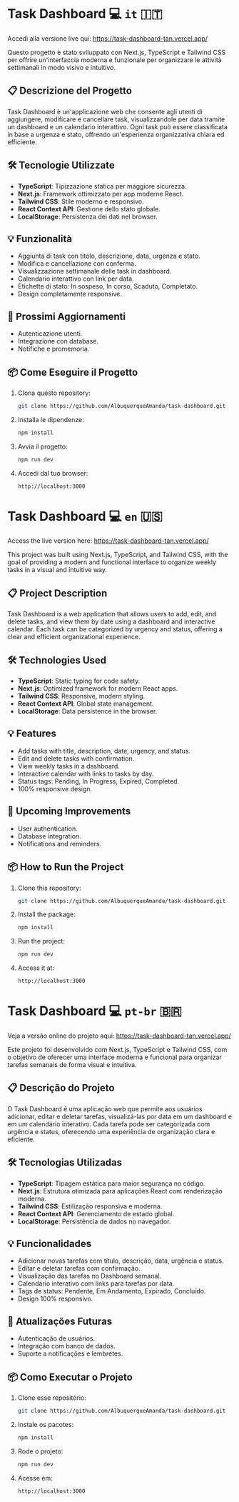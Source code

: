# Task Dashboard 💻 `it` 🇮🇹

Accedi alla versione live qui: https://task-dashboard-tan.vercel.app/

Questo progetto è stato sviluppato con Next.js, TypeScript e Tailwind CSS per offrire un'interfaccia moderna e funzionale per organizzare le attività settimanali in modo visivo e intuitivo.

## 📋 Descrizione del Progetto

Task Dashboard è un'applicazione web che consente agli utenti di aggiungere, modificare e cancellare task, visualizzandole per data tramite un dashboard e un calendario interattivo. Ogni task può essere classificata in base a urgenza e stato, offrendo un'esperienza organizzativa chiara ed efficiente.

## 🛠️ Tecnologie Utilizzate

- **TypeScript**: Tipizzazione statica per maggiore sicurezza.
- **Next.js**: Framework ottimizzato per app moderne React.
- **Tailwind CSS**: Stile moderno e responsivo.
- **React Context API**: Gestione dello stato globale.
- **LocalStorage**: Persistenza dei dati nel browser.

## 💡 Funzionalità

- Aggiunta di task con titolo, descrizione, data, urgenza e stato.
- Modifica e cancellazione con conferma.
- Visualizzazione settimanale delle task in dashboard.
- Calendario interattivo con link per data.
- Etichette di stato: In sospeso, In corso, Scaduto, Completato.
- Design completamente responsive.

## 🚧 Prossimi Aggiornamenti

- Autenticazione utenti.
- Integrazione con database.
- Notifiche e promemoria.  

## 📦 Come Eseguire il Progetto

1. Clona questo repository:
   ```bash
   git clone https://github.com/AlbuquerqueAmanda/task-dashboard.git

2. Installa le dipendenze:
   ```bash
   npm install
   
3. Avvia il progetto:
   ```bash
   npm run dev

4. Accedi dal tuo browser:
   ```bash
   http://localhost:3000 

##

# Task Dashboard 💻 `en` 🇺🇸

Access the live version here: https://task-dashboard-tan.vercel.app/

This project was built using Next.js, TypeScript, and Tailwind CSS, with the goal of providing a modern and functional interface to organize weekly tasks in a visual and intuitive way.

## 📋 Project Description

Task Dashboard is a web application that allows users to add, edit, and delete tasks, and view them by date using a dashboard and interactive calendar. Each task can be categorized by urgency and status, offering a clear and efficient organizational experience.

## 🛠️ Technologies Used

- **TypeScript**: Static typing for code safety.
- **Next.js**: Optimized framework for modern React apps.
- **Tailwind CSS**: Responsive, modern styling.
- **React Context API**: Global state management.
- **LocalStorage**: Data persistence in the browser.

## 💡 Features

- Add tasks with title, description, date, urgency, and status.
- Edit and delete tasks with confirmation.
- View weekly tasks in a dashboard.
- Interactive calendar with links to tasks by day.
- Status tags: Pending, In Progress, Expired, Completed.
- 100% responsive design.

## 🚧 Upcoming Improvements

- User authentication.
- Database integration.
- Notifications and reminders.
  
## 📦 How to Run the Project

1. Clone this repository:
   ```bash
   git clone https://github.com/AlbuquerqueAmanda/task-dashboard.git

2. Install the package:
   ```bash
   npm install
   
3. Run the project:
   ```bash
   npm run dev

4. Access it at:
   ```bash
   http://localhost:3000 

# Task Dashboard 💻 `pt-br` 🇧🇷

Veja a versão online do projeto aqui: https://task-dashboard-tan.vercel.app/

Este projeto foi desenvolvido com Next.js, TypeScript e Tailwind CSS, com o objetivo de oferecer uma interface moderna e funcional para organizar tarefas semanais de forma visual e intuitiva.

## 📋 Descrição do Projeto

O Task Dashboard é uma aplicação web que permite aos usuários adicionar, editar e deletar tarefas, visualizá-las por data em um dashboard e em um calendário interativo. Cada tarefa pode ser categorizada com urgência e status, oferecendo uma experiência de organização clara e eficiente.

## 🛠️ Tecnologias Utilizadas

- **TypeScript**: Tipagem estática para maior segurança no código.
- **Next.js**: Estrutura otimizada para aplicações React com renderização moderna.
- **Tailwind CSS**: Estilização responsiva e moderna.
- **React Context API**: Gerenciamento de estado global.
- **LocalStorage**: Persistência de dados no navegador.

## 💡 Funcionalidades

- Adicionar novas tarefas com título, descrição, data, urgência e status.
- Editar e deletar tarefas com confirmação.
- Visualização das tarefas no Dashboard semanal.
- Calendário interativo com links para tarefas por data.
- Tags de status: Pendente, Em Andamento, Expirado, Concluído.
- Design 100% responsivo.

## 🚧 Atualizações Futuras

- Autenticação de usuários.
- Integração com banco de dados.
- Suporte a notificações e lembretes.
  
## 📦 Como Executar o Projeto

1. Clone esse repositório:
   ```bash
   git clone https://github.com/AlbuquerqueAmanda/task-dashboard.git

2. Instale os pacotes:
   ```bash
   npm install
   
3. Rode o projeto:
   ```bash
   npm run dev

4. Acesse em:
   ```bash
   http://localhost:3000 
